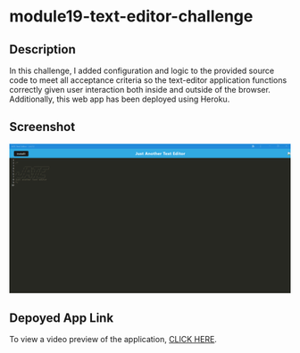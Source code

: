 # module19-text-editor-challenge

## Description

In this challenge, I added configuration and logic to the provided source code to meet all acceptance criteria so the text-editor application functions correctly given user interaction both inside and outside of the browser. Additionally, this web app has been deployed using Heroku.

## Screenshot

![Screenshot of the application](./img/module19_webapp_screenshot.png)

## Depoyed App Link

To view a video preview of the application, [CLICK HERE](https://warm-caverns-76004.herokuapp.com/).